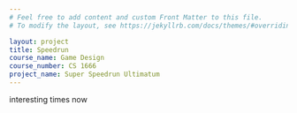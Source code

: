 ```yaml
---
# Feel free to add content and custom Front Matter to this file.
# To modify the layout, see https://jekyllrb.com/docs/themes/#overriding-theme-defaults

layout: project
title: Speedrun
course_name: Game Design
course_number: CS 1666
project_name: Super Speedrun Ultimatum
---
```


interesting times now
